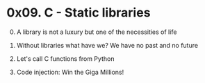 # 0x09. C - Static libraries

0. A library is not a luxury but one of the necessities of life 


1. Without libraries what have we? We have no past and no future 


2. Let's call C functions from Python 


3. Code injection: Win the Giga Millions! 
